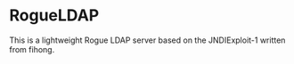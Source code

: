 # RogueLDAP

This is a lightweight Rogue LDAP server based on the JNDIExploit-1 written from fihong. 
